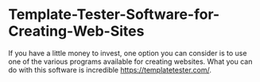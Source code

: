 # Template-Tester-Software-for-Creating-Web-Sites
If you have a little money to invest, one option you can consider is to use one of the various programs available for creating websites. What you can do with this software is incredible https://templatetester.com/.
